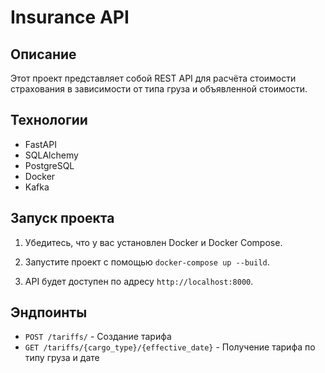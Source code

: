 # Insurance API

## Описание

Этот проект представляет собой REST API для расчёта стоимости страхования в зависимости от типа груза и объявленной
стоимости.

## Технологии

- FastAPI
- SQLAlchemy
- PostgreSQL
- Docker
- Kafka

## Запуск проекта

1. Убедитесь, что у вас установлен Docker и Docker Compose.

2. Запустите проект с помощью `docker-compose up --build`.

3. API будет доступен по адресу `http://localhost:8000`.

## Эндпоинты

- `POST /tariffs/` - Создание тарифа
- `GET /tariffs/{cargo_type}/{effective_date}` - Получение тарифа по типу груза и дате
